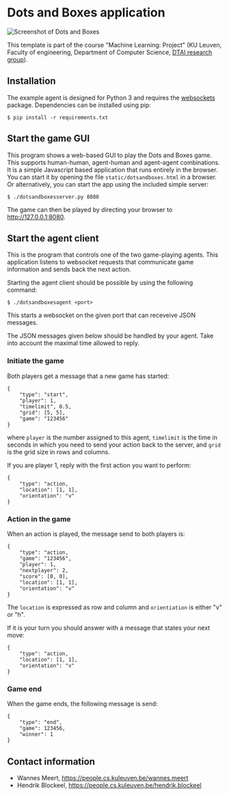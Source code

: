 Dots and Boxes application
==========================

![Screenshot of Dots and Boxes](https://people.cs.kuleuven.be/wannes.meert/dotsandboxes/screenshot.png)

This template is part of the course "Machine Learning: Project" (KU Leuven,
Faculty of engineering, Department of Computer Science,
[DTAI research group](https://dtai.cs.kuleuven.be)).


Installation
------------

The example agent is designed for Python 3 and requires the
[websockets](https://websockets.readthedocs.io) package. Dependencies can be
installed using pip:

    $ pip install -r requirements.txt


Start the game GUI
------------------

This program shows a web-based GUI to play the Dots and Boxes
game. This supports human-human, agent-human and agent-agent combinations.
It is a simple Javascript based application that runs entirely in the browser.
You can start it by opening the file `static/dotsandboxes.html` in a browser.
Or alternatively, you can start the app using the included simple server:

    $ ./dotsandboxesserver.py 8080

The game can then be played by directing your browser to http://127.0.0.1:8080.


Start the agent client
----------------------

This is the program that controls one of the two game-playing agents. This application
listens to websocket requests that communicate game information and sends
back the next action.

Starting the agent client should be possible by using the following command:

    $ ./dotsandboxesagent <port>

This starts a websocket on the given port that can receveive JSON messages.

The JSON messages given below should be handled by your agent.
Take into account the maximal time allowed to reply.

### Initiate the game

Both players get a message that a new game has started:

    {
        "type": "start",
        "player": 1,
        "timelimit", 0.5,
        "grid": [5, 5],
        "game": "123456"
    }

where `player` is the number assigned to this agent, `timelimit` is the
time in seconds in which you need to send your action back to the server,
and `grid` is the grid size in rows and columns.

If you are player 1, reply with the first action you want to perform:

    {
        "type": "action,
        "location": [1, 1],
        "orientation": "v"
    }


### Action in the game

When an action is played, the message send to both players is:

    {
        "type": "action,
        "game": "123456",
        "player": 1,
        "nextplayer": 2,
        "score": [0, 0],
        "location": [1, 1],
        "orientation": "v"
    }

The `location` is expressed as row and column and `orientiation` is either
"v" or "h".

If it is your turn you should answer with a message that states your next
move:

    {
        "type": "action,
        "location": [1, 1],
        "orientation": "v"
    }


### Game end

When the game ends, the following message is send:

    {
        "type": "end",
        "game": 123456,
        "winner": 1
    }


Contact information
-------------------

- Wannes Meert, https://people.cs.kuleuven.be/wannes.meert
- Hendrik Blockeel, https://people.cs.kuleuven.be/hendrik.blockeel

